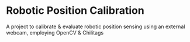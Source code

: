 # Robotic Position Calibration
A project to calibrate &amp; evaluate robotic position sensing using an external webcam, employing OpenCV &amp; Chilitags 
